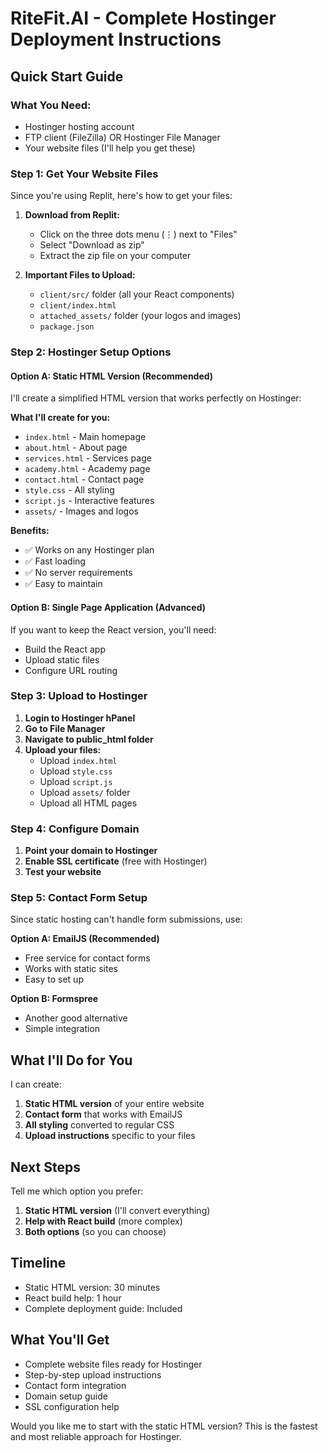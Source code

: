 # RiteFit.AI - Complete Hostinger Deployment Instructions

## Quick Start Guide

### What You Need:
- Hostinger hosting account
- FTP client (FileZilla) OR Hostinger File Manager
- Your website files (I'll help you get these)

### Step 1: Get Your Website Files

Since you're using Replit, here's how to get your files:

1. **Download from Replit:**
   - Click on the three dots menu (⋮) next to "Files"
   - Select "Download as zip"
   - Extract the zip file on your computer

2. **Important Files to Upload:**
   - `client/src/` folder (all your React components)
   - `client/index.html` 
   - `attached_assets/` folder (your logos and images)
   - `package.json`

### Step 2: Hostinger Setup Options

#### Option A: Static HTML Version (Recommended)
I'll create a simplified HTML version that works perfectly on Hostinger:

**What I'll create for you:**
- `index.html` - Main homepage
- `about.html` - About page  
- `services.html` - Services page
- `academy.html` - Academy page
- `contact.html` - Contact page
- `style.css` - All styling
- `script.js` - Interactive features
- `assets/` - Images and logos

**Benefits:**
- ✅ Works on any Hostinger plan
- ✅ Fast loading
- ✅ No server requirements
- ✅ Easy to maintain

#### Option B: Single Page Application (Advanced)
If you want to keep the React version, you'll need:
- Build the React app
- Upload static files
- Configure URL routing

### Step 3: Upload to Hostinger

1. **Login to Hostinger hPanel**
2. **Go to File Manager**
3. **Navigate to public_html folder**
4. **Upload your files:**
   - Upload `index.html`
   - Upload `style.css`
   - Upload `script.js`
   - Upload `assets/` folder
   - Upload all HTML pages

### Step 4: Configure Domain

1. **Point your domain to Hostinger**
2. **Enable SSL certificate** (free with Hostinger)
3. **Test your website**

### Step 5: Contact Form Setup

Since static hosting can't handle form submissions, use:

**Option A: EmailJS (Recommended)**
- Free service for contact forms
- Works with static sites
- Easy to set up

**Option B: Formspree**
- Another good alternative
- Simple integration

## What I'll Do for You

I can create:
1. **Static HTML version** of your entire website
2. **Contact form** that works with EmailJS
3. **All styling** converted to regular CSS
4. **Upload instructions** specific to your files

## Next Steps

Tell me which option you prefer:
1. **Static HTML version** (I'll convert everything)
2. **Help with React build** (more complex)
3. **Both options** (so you can choose)

## Timeline
- Static HTML version: 30 minutes
- React build help: 1 hour
- Complete deployment guide: Included

## What You'll Get
- Complete website files ready for Hostinger
- Step-by-step upload instructions
- Contact form integration
- Domain setup guide
- SSL configuration help

Would you like me to start with the static HTML version? This is the fastest and most reliable approach for Hostinger.